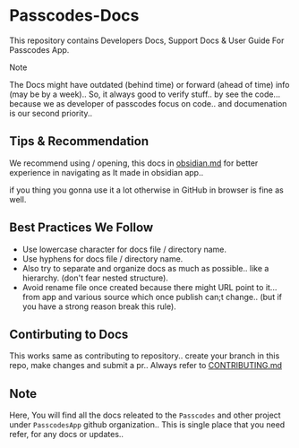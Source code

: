 # Passcodes-Docs

This repository contains Developers Docs, Support Docs & User Guide For Passcodes App.

> [!NOTE]
> The Docs might have outdated (behind time) or forward (ahead of time) info (may be by a week).. 
> So, it always good to verify stuff.. by see the code... because we as developer of passcodes focus on code.. and documenation is our second priority..

## Tips & Recommendation

We recommend using / opening, this docs in [obsidian.md](https://obsidian.md) for better experience in navigating as It made in obsidian app..

if you thing you gonna use it a lot otherwise in GitHub in browser is fine as well.

## Best Practices We Follow

- Use lowercase character for docs file / directory name.
- Use hyphens for docs file / directory name.
- Also try to separate and organize docs as much as possible.. like a hierarchy. (don't fear nested structure).
- Avoid rename file once created because there might URL point to it... from app and various source which once publish can;t change.. (but if you have a strong reason break this rule).

## Contirbuting to Docs

This works same as contributing to repository.. create your branch in this repo, make changes and submit a pr.. Always refer to [CONTRIBUTING.md](CONTRIBUTING.md)

## Note

Here, You will find all the docs releated to the `Passcodes` and other project under `PasscodesApp` github organization..
This is single place that you need refer, for any docs or updates..

